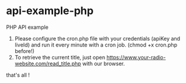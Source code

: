 # api-example-php
PHP API example

1. Please configure the cron.php file with your credentials (apiKey and liveId) and run it every minute with a cron job. (chmod +x cron.php before!)
2. To retrieve the current title, just open https://www.your-radio-website.com/read_title.php with our browser.

that's all !
